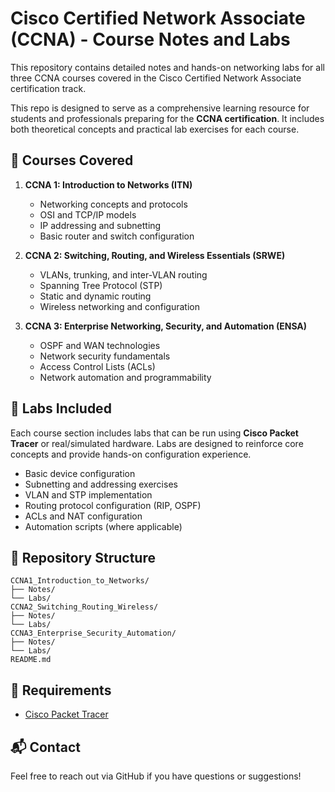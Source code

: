 # Cisco Certified Network Associate (CCNA) - Course Notes and Labs

This repository contains detailed notes and hands-on networking labs for all three CCNA courses covered in the Cisco Certified Network Associate certification track.

This repo is designed to serve as a comprehensive learning resource for students and professionals preparing for the **CCNA certification**. It includes both theoretical concepts and practical lab exercises for each course.

## 🧭 Courses Covered

1. **CCNA 1: Introduction to Networks (ITN)**
   - Networking concepts and protocols
   - OSI and TCP/IP models
   - IP addressing and subnetting
   - Basic router and switch configuration

2. **CCNA 2: Switching, Routing, and Wireless Essentials (SRWE)**
   - VLANs, trunking, and inter-VLAN routing
   - Spanning Tree Protocol (STP)
   - Static and dynamic routing
   - Wireless networking and configuration

3. **CCNA 3: Enterprise Networking, Security, and Automation (ENSA)**
   - OSPF and WAN technologies
   - Network security fundamentals
   - Access Control Lists (ACLs)
   - Network automation and programmability

## 🧪 Labs Included

Each course section includes labs that can be run using **Cisco Packet Tracer** or real/simulated hardware. Labs are designed to reinforce core concepts and provide hands-on configuration experience.

- Basic device configuration
- Subnetting and addressing exercises
- VLAN and STP implementation
- Routing protocol configuration (RIP, OSPF)
- ACLs and NAT configuration
- Automation scripts (where applicable)

## 📂 Repository Structure

```
CCNA1_Introduction_to_Networks/
├── Notes/
└── Labs/
CCNA2_Switching_Routing_Wireless/
├── Notes/
└── Labs/
CCNA3_Enterprise_Security_Automation/
├── Notes/
└── Labs/
README.md
```

## 📌 Requirements

- [Cisco Packet Tracer](https://www.netacad.com/courses/packet-tracer)

## 📬 Contact

Feel free to reach out via GitHub if you have questions or suggestions!
